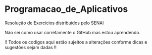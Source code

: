 # Programacao_de_Aplicativos
Resolução de Exercícios distribuídos pelo SENAI

Não sei como usar corretamente o GitHub mas estou aprendendo.

!! Todos os codigos aqui estão sujeitos a alterações conforme dicas e sugestões sejam dadas !!
